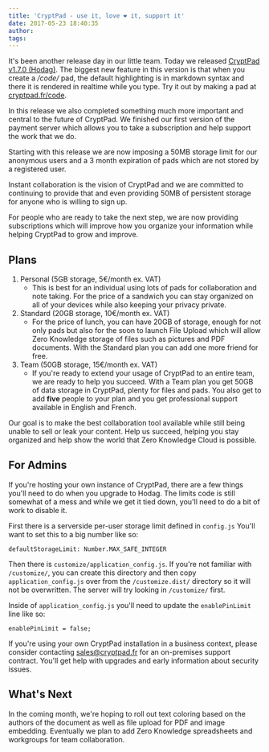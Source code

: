 ```yaml
---
title: 'CryptPad - use it, love ❤️ it, support it'
date: 2017-05-23 18:40:35
author:
tags:
---
```


It's been another release day in our little team. Today we released
[CryptPad v1.7.0 (Hodag)](https://github.com/xwiki-labs/cryptpad/releases/tag/1.7.0). The biggest new feature in this version is that when you create a */code/* pad, the default highlighting is in markdown syntax and there it is rendered in realtime while you type. Try it out by making a pad at [cryptpad.fr/code](https://cryptpad.fr/code).

In this release we also completed something much more important and central to the future of CryptPad. We finished our first version of the payment server which allows you to take a subscription and help support the work that we do.

Starting with this release we are now imposing a 50MB storage limit for our anonymous users and a 3 month expiration of pads which are not stored by a registered user. 

Instant collaboration is the vision of CryptPad and we are committed to continuing to provide that and even providing 50MB of persistent storage for anyone who is willing to sign up.

For people who are ready to take the next step, we are now providing subscriptions which will improve how you organize your information while helping CryptPad to grow and improve.

## Plans

1. Personal (5GB storage, 5€/month ex. VAT)
	* This is best for an individual using lots of pads for collaboration and note taking. For the price of a sandwich you can stay organized on all of your devices while also keeping your privacy private.
2. Standard (20GB storage, 10€/month ex. VAT)
	* For the price of lunch, you can have 20GB of storage, enough for not only pads but also for the soon to launch File Upload which will allow Zero Knowledge storage of files such as pictures and PDF documents. With the Standard plan you can add one more friend for free.
3. Team (50GB storage, 15€/month ex. VAT)
	* If you're ready to extend your usage of CryptPad to an entire team, we are ready to help you succeed. With a Team plan you get 50GB of data storage in CryptPad, plenty for files and pads. You also get to add **five** people to your plan and you get professional support available in English and French.

Our goal is to make the best collaboration tool available while still being unable to sell or leak your content. Help us succeed, helping you stay organized and help show the world that Zero Knowledge Cloud is possible.

## For Admins

If you're hosting your own instance of CryptPad, there are a few things you'll need to do when you upgrade to Hodag. The limits code is still somewhat of a mess and while we get it tied down, you'll need to do a bit of work to disable it.

First there is a serverside per-user storage limit defined in `config.js` You'll want to set this to a big number like so:

	defaultStorageLimit: Number.MAX_SAFE_INTEGER
    
Then there is `customize/application_config.js`. If you're not familiar with `/customize/`, you can create this directory and then copy `application_config.js` over from the `/customize.dist/` directory so it will not be overwritten. The server will try looking in `/customize/` first.

Inside of `application_config.js` you'll need to update the `enablePinLimit` line like so:

    enablePinLimit = false;

If you're using your own CryptPad installation in a business context, please consider contacting [sales@cryptpad.fr](mailto:sales@cryptpad.fr) for an on-premises support contract. You'll get help with upgrades and early information about security issues.

## What's Next

In the coming month, we're hoping to roll out text coloring based on the authors of the document as well as file upload for PDF and image embedding. Eventually we plan to add Zero Knowledge spreadsheets and workgroups for team collaboration.